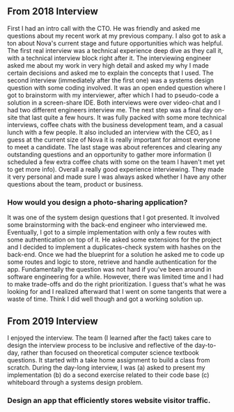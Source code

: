 ## From 2018 Interview

First I had an intro call with the CTO. He was friendly and asked me questions about my recent work at my previous company. I also got to ask a ton about Nova's current stage and future opportunities which was helpful.
The first real interview was a technical experience deep dive as they call it, with a technical interview block right after it. The interviewing engineer asked me about my work in very high detail and asked my why I made certain decisions and asked me to explain the concepts that I used. The second interview (immediately after the first one) was a systems design question with some coding involved. It was an open ended question where I got to brainstorm with my interviewer, after which I had to pseudo-code a solution in a screen-share IDE. Both interviews were over video-chat and I had two different engineers interview me.
The next step was a final day on-site that last quite a few hours. It was fully packed with some more technical interviews, coffee chats with the business development team, and a casual lunch with a few people. It also included an interview with the CEO, as I guess at the current size of Nova it is really important for almost everyone to meet a candidate.
The last stage was about references and clearing any outstanding questions and an opportunity to gather more information (I scheduled a few extra coffee chats with some on the team I haven't met yet to get more info).
Overall a really good experience interviewing. They made it very personal and made sure I was always asked whether I have any other questions about the team, product or business.

### How would you design a photo-sharing application?
It was one of the system design questions that I got presented. It involved some brainstorming with the back-end engineer who interviewed me. Eventually, I got to a simple implementation with only a few routes with some authentication on top of it. He asked some extensions for the project and I decided to implement a duplicates-check system with hashes on the back-end. Once we had the blueprint for a solution he asked me to code up some routes and logic to store, retrieve and handle authentication for the app. Fundamentally the question was not hard if you've been around in software engineering for a while. However, there was limited time and I had to make trade-offs and do the right prioritization. I guess that's what he was looking for and I realized afterward that I went on some tangents that were a waste of time. Think I did well though and got a working solution up.

## From 2019 Interview

I enjoyed the interview. The team (I learned after the fact) takes care to design the interview process to be inclusive and reflective of the day-to-day, rather than focused on theoretical computer science textbook questions. It started with a take home assignment to build a class from scratch. During the day-long interview, I was (a) asked to present my implementation (b) do a second exercise related to their code base (c) whiteboard through a systems design problem.

### Design an app that efficiently stores website visitor traffic.
